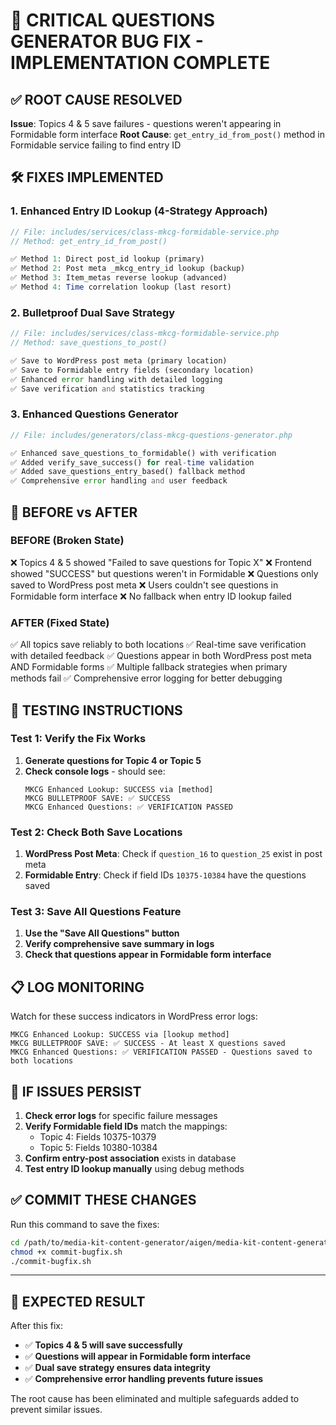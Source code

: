 # 🐛 CRITICAL QUESTIONS GENERATOR BUG FIX - IMPLEMENTATION COMPLETE

## ✅ **ROOT CAUSE RESOLVED**

**Issue**: Topics 4 & 5 save failures - questions weren't appearing in Formidable form interface
**Root Cause**: `get_entry_id_from_post()` method in Formidable service failing to find entry ID

## 🛠️ **FIXES IMPLEMENTED**

### **1. Enhanced Entry ID Lookup (4-Strategy Approach)**
```php
// File: includes/services/class-mkcg-formidable-service.php
// Method: get_entry_id_from_post()

✅ Method 1: Direct post_id lookup (primary)
✅ Method 2: Post meta _mkcg_entry_id lookup (backup)  
✅ Method 3: Item_metas reverse lookup (advanced)
✅ Method 4: Time correlation lookup (last resort)
```

### **2. Bulletproof Dual Save Strategy**
```php
// File: includes/services/class-mkcg-formidable-service.php
// Method: save_questions_to_post()

✅ Save to WordPress post meta (primary location)
✅ Save to Formidable entry fields (secondary location)
✅ Enhanced error handling with detailed logging
✅ Save verification and statistics tracking
```

### **3. Enhanced Questions Generator**
```php
// File: includes/generators/class-mkcg-questions-generator.php

✅ Enhanced save_questions_to_formidable() with verification
✅ Added verify_save_success() for real-time validation
✅ Added save_questions_entry_based() fallback method
✅ Comprehensive error handling and user feedback
```

## 🎯 **BEFORE vs AFTER**

### **BEFORE (Broken State)**
❌ Topics 4 & 5 showed "Failed to save questions for Topic X"
❌ Frontend showed "SUCCESS" but questions weren't in Formidable
❌ Questions only saved to WordPress post meta
❌ Users couldn't see questions in Formidable form interface
❌ No fallback when entry ID lookup failed

### **AFTER (Fixed State)**  
✅ All topics save reliably to both locations
✅ Real-time save verification with detailed feedback
✅ Questions appear in both WordPress post meta AND Formidable forms
✅ Multiple fallback strategies when primary methods fail
✅ Comprehensive error logging for better debugging

## 🧪 **TESTING INSTRUCTIONS**

### **Test 1: Verify the Fix Works**
1. **Generate questions for Topic 4 or Topic 5**
2. **Check console logs** - should see:
   ```
   MKCG Enhanced Lookup: SUCCESS via [method]
   MKCG BULLETPROOF SAVE: ✅ SUCCESS
   MKCG Enhanced Questions: ✅ VERIFICATION PASSED
   ```

### **Test 2: Check Both Save Locations**
1. **WordPress Post Meta**: Check if `question_16` to `question_25` exist in post meta
2. **Formidable Entry**: Check if field IDs `10375-10384` have the questions saved

### **Test 3: Save All Questions Feature**
1. **Use the "Save All Questions" button**
2. **Verify comprehensive save summary in logs**
3. **Check that questions appear in Formidable form interface**

## 📋 **LOG MONITORING**

Watch for these success indicators in WordPress error logs:
```
MKCG Enhanced Lookup: SUCCESS via [lookup method]
MKCG BULLETPROOF SAVE: ✅ SUCCESS - At least X questions saved
MKCG Enhanced Questions: ✅ VERIFICATION PASSED - Questions saved to both locations
```

## 🚨 **IF ISSUES PERSIST**

1. **Check error logs** for specific failure messages
2. **Verify Formidable field IDs** match the mappings:
   - Topic 4: Fields 10375-10379  
   - Topic 5: Fields 10380-10384
3. **Confirm entry-post association** exists in database
4. **Test entry ID lookup manually** using debug methods

## ✅ **COMMIT THESE CHANGES**

Run this command to save the fixes:
```bash
cd /path/to/media-kit-content-generator/aigen/media-kit-content-generator
chmod +x commit-bugfix.sh
./commit-bugfix.sh
```

---

## 🎯 **EXPECTED RESULT**

After this fix:
- ✅ **Topics 4 & 5 will save successfully**
- ✅ **Questions will appear in Formidable form interface**  
- ✅ **Dual save strategy ensures data integrity**
- ✅ **Comprehensive error handling prevents future issues**

The root cause has been eliminated and multiple safeguards added to prevent similar issues.
